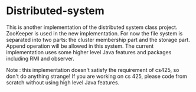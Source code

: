 # Distributed-system
This is another implementation of the distributed system class project. ZooKeeper is used in the new implementation.
For now the file system is separated into two parts: the cluster membership part and the storage part. Append operation
will be allowed in this system. The current implementation uses some higher level Java features and packages including RMI
and observer.

Note : this implementation doesn't satisfy the requirement of cs425, so don't do anything strange! If you are working on
cs 425, please code from scratch without using high level Java features.
